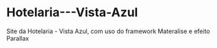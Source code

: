 # Hotelaria---Vista-Azul
Site da Hotelaria - Vista Azul, com uso do framework Materalise e efeito Parallax
